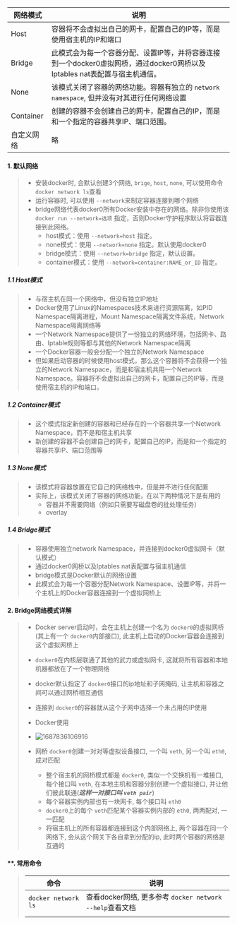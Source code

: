 | 网络模式   | 说明                                                                                                                       |
| ---------- | -------------------------------------------------------------------------------------------------------------------------- |
| Host       | 容器将不会虚拟出自己的网卡，配置自己的IP等，而是使用宿主机的IP和端口                                                       |
| Bridge     | 此模式会为每一个容器分配、设置IP等，并将容器连接到一个docker0虚拟网桥，通过docker0网桥以及Iptables nat表配置与宿主机通信。 |
| None       | 该模式关闭了容器的网络功能。容器有独立的 `network namespace`, 但并没有对其进行任何网络设置                               |
| Container  | 创建的容器不会创建自己的网卡，配置自己的IP，而是和一个指定的容器共享IP、端口范围。                                         |
| 自定义网络 | 略                                                                                                                         |

#### 1. 默认网络

> * 安装docker时, 会默认创建3个网络, `brige`, `host`, `none`, 可以使用命令 ``docker network ls``查看
> * 运行容器时, 可以使用 `--network`来制定容器连接到哪个网络
> * bridge网络代表docker0所有Docker安装中存在的网络。除非你使用该 `docker run --network=选项` 指定，否则Docker守护程序默认将容器连接到此网络。
>   * host模式：使用 `--network=host` 指定。
>   * none模式：使用 `--network=none` 指定。默认使用docker0
>   * bridge模式：使用 `--network=bridge` 指定，默认设置。
>   * container模式：使用 `--network=container:NAME_or_ID` 指定。

##### 1.1 Host模式

> - 与宿主机在同一个网络中，但没有独立IP地址
> - Docker使用了Linux的Namespaces技术来进行资源隔离，如PID Namespace隔离进程，Mount Namespace隔离文件系统，Network Namespace隔离网络等
> - 一个Network Namespace提供了一份独立的网络环境，包括网卡、路由、Iptable规则等都与其他的Network Namespace隔离
> - 一个Docker容器一般会分配一个独立的Network Namespace
> - 但如果启动容器的时候使用host模式，那么这个容器将不会获得一个独立的Network Namespace，而是和宿主机共用一个Network Namespace。容器将不会虚拟出自己的网卡，配置自己的IP等，而是使用宿主机的IP和端口。

##### 1.2 Container模式

> - 这个模式指定新创建的容器和已经存在的一个容器共享一个Network Namespace，而不是和宿主机共享
> - 新创建的容器不会创建自己的网卡，配置自己的IP，而是和一个指定的容器共享IP、端口范围等

##### 1.3 None模式

> - 该模式将容器放置在它自己的网络栈中，但是并不进行任何配置
> - 实际上，该模式关闭了容器的网络功能，在以下两种情况下是有用的
>   - 容器并不需要网络（例如只需要写磁盘卷的批处理任务）
>   - overlay

##### 1.4 Bridge模式

> - 容器使用独立network Namespace，并连接到docker0虚拟网卡（默认模式）
> - 通过docker0网桥以及Iptables nat表配置与宿主机通信
> - bridge模式是Docker默认的网络设置
> - 此模式会为每一个容器分配Network Namespace、设置IP等，并将一个主机上的Docker容器连接到一个虚拟网桥上

#### 2. Bridge网络模式详解

> - Docker server启动时，会在主机上创建一个名为 `docker0`的虚拟网桥(其上有一个 `docker0`内部接口), 此主机上启动的Docker容器会连接到这个虚拟网桥上
> - `docker0`在内核层联通了其他的武力或虚拟网卡, 这就将所有容器和本地机器都放在了一个物理网络
> - docker默认指定了 `docker0`接口的ip地址和子网掩码, 让主机和容器之间可以通过网桥相互通信
> - 连接到 `docker0`的容器就从这个子网中选择一个未占用的IP使用
> - Docker使用
> - ![1687836106916](https://file+.vscode-resource.vscode-cdn.net/d%3A/file_save/workspace/note_cloud/%E5%AD%A6%E4%B9%A0/docker/2.docker%E5%AD%A6%E4%B9%A0/image/1.docker%E7%BD%91%E7%BB%9C/1docker_bridge%E7%BD%91%E7%BB%9C%E6%8B%93%E6%89%91.png)
> - 网桥 `docker0`创建一对对等虚拟设备接口, 一个叫 `veth`, 另一个叫 `eth0`, 成对匹配
>
>   - 整个宿主机的网桥模式都是 `docker0`, 类似一个交换机有一堆接口, 每个接口叫 `veth`, 在本地主机和容器分别创建一个虚拟接口, 并让他们彼此联通(***这样一对接口叫 `veth pair`***)
>   - 每个容器实例内部也有一块网卡, 每个接口叫 `eth0`
>   - `docker0`上的每个 `veth`匹配某个容器实例内部的 `eth0`, 两两配对, 一一匹配
>   - 将宿主机上的所有容器都连接到这个内部网络上, 两个容器在同一个网络下, 会从这个网关下各自拿到分配的ip, 此时两个容器的网络是互通的




#### **. 常用命令

> | 命令                  | 说明                                                       |
> | --------------------- | ---------------------------------------------------------- |
> | `docker network ls` | 查看docker网络, 更多参考 `docker network --help`查看文档 |
> |                       |                                                            |
